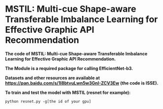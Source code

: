 # MSTIL: Multi-cue Shape-aware Transferable Imbalance Learning for Effective Graphic API Recommendation

**The code of MSTIL: Multi-cue Shape-aware Transferable Imbalance Learning for Effective Graphic API Recommendation.**

**The Module is a required package for calling EfficientNet-b3.**

**Datasets and other resources are available at https://pan.baidu.com/s/1I8btvuLwn5w3GnI-ZCV3Ew (the code is ISSE).**

**To train and test the model with MSTIL (resnet for example):**
```shell
python resnet.py -g[the id of your gpu]
```
